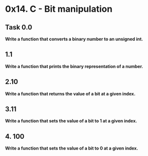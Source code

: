 # 0x14. C - Bit manipulation
## Task 0.0
**Write a function that converts a binary number to an unsigned int.**
## 1.1
**Write a function that prints the binary representation of a number.**
## 2.10
**Write a function that returns the value of a bit at a given index.**
## 3.11
**Write a function that sets the value of a bit to 1 at a given index.**
## 4. 100
**Write a function that sets the value of a bit to 0 at a given index.**